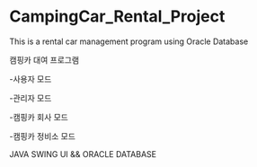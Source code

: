 # CampingCar_Rental_Project

 This is a rental car management program using Oracle Database
 
 캠핑카 대여 프로그램
 
 -사용자 모드
 
 -관리자 모드
 
 -캠핑카 회사 모드
 
 -캠핑카 정비소 모드
 
 JAVA SWING UI && ORACLE DATABASE 
